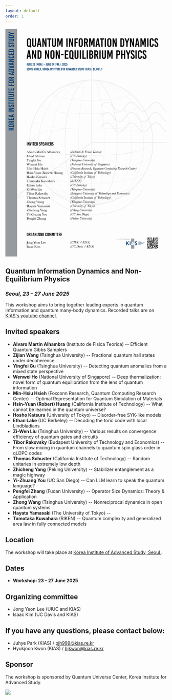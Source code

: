 ```yaml
---
layout: default
order: 1
---
```


<!--![Jeju](/Jeju_resize.jpg)--> 
![Poster](/poster.png)

## Quantum Information Dynamics and Non-Equilibrium Physics
<h3 class="lessspace"><em>Seoul, 23 &ndash; 27 June 2025</em></h3>

This workshop aims to bring together leading experts in quantum information and quantum many-body dynamics. Recorded talks are on [KIAS's youtube channel](https://www.youtube.com/watch?v=70_k3pYAwuc&list=PLuRMKAkKTCDjTL8IZTkGwOP_xeC8b81vy).


## Invited speakers
* **Alvaro Martin Alhambra** (Instituto de Fisica Teorica) -- Efficient Quantum Gibbs Samplers
* **Zijian Wang** (Tsinghua University) -- Fractional quantum hall states under decoherence
* **Yingfei Gu** (Tsinghua University) -- Detecting quantum anomalies from a mixed state perspective
* **Wenwei Ho** (National University of Singapore) -- Deep thermalization: novel form of quantum equilibration from the lens of quantum information
* **Min-Hsiu Hsieh** (Foxconn Research, Quantum Computing Research Center) -- Optimal Representation for Quantum Simulation of Materials
* **Hsin-Yuan (Robert) Huang** (California Institute of Technology) -- What cannot be learned in the quantum universe?
* **Hosho Katsura** (University of Tokyo) -- Disorder-free SYK-like models
* **Ethan Lake** (UC Berkeley) -- Decoding the toric code with local Lindbladians
* **Zi-Wen Liu** (Tsinghua University) -- Various results on convergence efficiency of quantum gates and circuits
* **Tibor Rakovsky** (Budapest University of Technology and Economics) -- From slow mixing in quantum channels to quantum spin glass order in qLDPC codes
* **Thomas Schuster** (California Institute of Technology) -- Random unitaries in extremely low depth
* **Zhicheng Yang** (Peking University) -- Stabilizer entanglement as a magic highway
* **Yi-Zhuang You** (UC San Diego) -- Can LLM learn to speak the quantum language?
* **Pengfei Zhang** (Fudan University) -- Operator Size Dynamics: Theory & Application
* **Zhong Wang** (Tsinghua University) -- Nonreciprocal dynamics in open quantum systems
* **Hayata Yamasaki** (The University of Tokyo) -- 
* **Tomotaka Kuwahara** (RIKEN) -- Quantum complexity and generalized area law in fully connected models

## Location

The workshop will take place at <a href="https://kias.re.kr/kias/main/main.do">Korea Institute of Advanced Study, Seoul </a>.

## Dates

* **Workshop: 23 &ndash; 27 June 2025**

## Organizing committee
* Jong Yeon Lee (UIUC and KIAS)
* Isaac Kim (UC Davis and KIAS)

## If you have any questions, please contact below:
* Juhye Park (KIAS)  /  <a href="mailto:pjh999@kias.re.kr">pjh999@kias.re.kr</a> 
* Hyukjoon Kwon (KIAS)  /  <a href="mailto:hjkwon@kias.re.kr">hjkwon@kias.re.kr</a> 

## Sponsor
The workshop is sponsored by Quantum Universe Center, Korea Institute for Advanced Study.

<a href="https://kias.re.kr"> <img src="kias-wordmask.png" width="280"/> </a>  
